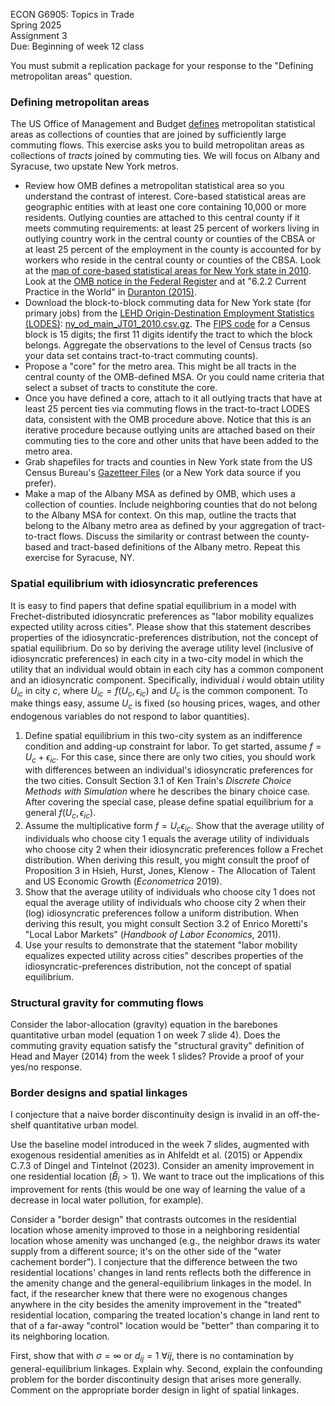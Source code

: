 ECON G6905: Topics in Trade\
Spring 2025\
Assignment 3\
Due: Beginning of week 12 class

You must submit a replication package for your response to the "Defining metropolitan areas" question.

### Defining metropolitan areas

The US Office of Management and Budget [defines](https://www.census.gov/programs-surveys/metro-micro/about/omb-standards/2010.html) metropolitan statistical areas as collections of counties that are joined by sufficiently large commuting flows.
This exercise asks you to build metropolitan areas as collections of *tracts* joined by commuting ties.
We will focus on Albany and Syracuse, two upstate New York metros.

- Review how OMB defines a metropolitan statistical area so you understand the contrast of interest.
Core-based statistical areas are geographic entities with at least one core containing 10,000 or more residents.
Outlying counties are attached to this central county if it meets commuting requirements: 
at least 25 percent of workers living in outlying country work in the central county or counties of the CBSA
or
at least 25 percent of the employment in the county is accounted for by workers who reside in the central county or counties of the CBSA.
Look at the [map of core-based statistical areas for New York state in 2010](https://www2.census.gov/geo/maps/metroarea/stcbsa_pg/Dec2009/cbsa2009_NY.pdf).
Look at the [OMB notice in the Federal Register](https://www.govinfo.gov/content/pkg/FR-2010-06-28/pdf/2010-15605.pdf) and at "6.2.2 Current Practice in the World" in [Duranton (2015)](https://ideas.repec.org/h/spr/advchp/978-4-431-55390-8_6.html).
- Download the block-to-block commuting data for New York state (for primary jobs) from the [LEHD Origin-Destination Employment Statistics (LODES)](https://lehd.ces.census.gov/data/): [
ny_od_main_JT01_2010.csv.gz](https://lehd.ces.census.gov/data/lodes/LODES8/ny/od/ny_od_main_JT00_2010.csv.gz). 
The [FIPS code](https://www.census.gov/programs-surveys/geography/guidance/geo-identifiers.html) for a Census block is 15 digits; the first 11 digits identify the tract to which the block belongs.
Aggregate the observations to the level of Census tracts (so your data set contains tract-to-tract commuting counts).
- Propose a "core" for the metro area.
This might be all tracts in the central county of the OMB-defined MSA.
Or you could name criteria that select a subset of tracts to constitute the core.
- Once you have defined a core, attach to it all outlying tracts that have at least 25 percent ties via commuting flows in the tract-to-tract LODES data, consistent with the OMB procedure above.
Notice that this is an iterative procedure because outlying units are attached based on their commuting ties to the core and other units that have been added to the metro area.
- Grab shapefiles for tracts and counties in New York state from the US Census Bureau's [Gazetteer Files](https://www.census.gov/geographies/reference-files/time-series/geo/gazetteer-files.html) (or a New York data source if you prefer).
- Make a map of the Albany MSA as defined by OMB, which uses a collection of counties.
Include neighboring counties that do not belong to the Albany MSA for context.
On this map, outline the tracts that belong to the Albany metro area as defined by your aggregation of tract-to-tract flows.
Discuss the similarity or contrast between the county-based and tract-based definitions of the Albany metro.
Repeat this exercise for Syracuse, NY.

### Spatial equilibrium with idiosyncratic preferences

It is easy to find papers that define spatial equilibrium in a model with Frechet-distributed idiosyncratic preferences as "labor mobility equalizes expected utility across cities".
Please show that this statement describes properties of the idiosyncratic-preferences distribution, not the concept of spatial equilibrium.
Do so by deriving the average utility level (inclusive of idiosyncratic preferences) in each city in a two-city model in which the utility that an individual would obtain in each city has a common component and an idiosyncratic component.
Specifically,
individual $i$ would obtain utility $U_{ic}$ in city $c$, where $U_{ic} = f(U_c,\epsilon_{ic})$ and $U_c$ is the common component.
To make things easy, assume $U_c$ is fixed (so housing prices, wages, and other endogenous variables do not respond to labor quantities).
1. Define spatial equilibrium in this two-city system as an indifference condition and adding-up constraint for labor. To get started, assume $f = U_c + \epsilon_{ic}$. For this case, since there are only two cities, you should work with differences between an individual's idiosyncratic preferences for the two cities. Consult Section 3.1 of Ken Train's *Discrete Choice Methods with Simulation* where he describes the binary choice case. After covering the special case, please define spatial equilibrium for a general $f(U_c,\epsilon_{ic})$.
2. Assume the multiplicative form $f = U_c \epsilon_{ic}$. Show that the average utility of individuals who choose city 1 equals the average utility of individuals who choose city 2 when their idiosyncratic preferences follow a Frechet distribution.
When deriving this result, you might consult the proof of Proposition 3 in Hsieh, Hurst, Jones, Klenow - The Allocation of Talent and US Economic Growth (*Econometrica* 2019).
3. Show that the average utility of individuals who choose city 1 does not equal the average utility of individuals who choose city 2 when their (log) idiosyncratic preferences follow a uniform distribution.
When deriving this result, you might consult Section 3.2 of Enrico Moretti's "Local Labor Markets" (*Handbook of Labor Economics*, 2011).
4. Use your results to demonstrate that the statement "labor mobility equalizes expected utility across cities" describes properties of the idiosyncratic-preferences distribution, not the concept of spatial equilibrium.

### Structural gravity for commuting flows

Consider the labor-allocation (gravity) equation in the barebones quantitative urban model (equation 1 on week 7 slide 4).
Does the commuting gravity equation satisfy the "structural gravity" definition of Head and Mayer (2014) from the week 1 slides?
Provide a proof of your yes/no response.

### Border designs and spatial linkages

I conjecture that a naive border discontinuity design is invalid in an off-the-shelf quantitative urban model.

Use the baseline model introduced in the week 7 slides, augmented with exogenous residential amenities as in Ahlfeldt et al. (2015) or Appendix C.7.3 of Dingel and Tintelnot (2023).
Consider an amenity improvement in one residential location ($\hat{B}_{i} > 1$).
We want to trace out the implications of this improvement for rents (this would be one way of learning the value of a decrease in local water pollution, for example).

Consider a "border design" that contrasts outcomes in the residential location whose amenity improved to those in a neighboring residential location whose amenity was unchanged (e.g., the neighbor draws its water supply from a different source; it's on the other side of the "water cachement border").
I conjecture that the difference between the two residential locations' changes in land rents reflects both the difference in the amenity change and the general-equilibrium linkages in the model.
In fact, if the researcher knew that there were no exogenous changes anywhere in the city besides the amenity improvement in the "treated" residential location, comparing the treated location's change in land rent to that of a far-away "control" location would be "better" than comparing it to its neighboring location.

First, show that with $\sigma = \infty$ or $d_{ij} = 1 \ \forall ij$, there is no contamination by general-equilibrium linkages.
Explain why.
Second, explain the confounding problem for the border discontinuity design that arises more generally.
Comment on the appropriate border design in light of spatial linkages.
